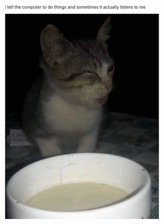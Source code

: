 i tell the computer to do things and sometimes it actually listens to me
<!--START_SECTION:update_image-->
<img src=https://raw.githubusercontent.com/sneakykestrel/sneakykestrel/main/.github/images/disgust.jpg height="" width="" align=left alt=kitty />
<!--END_SECTION:update_image-->

